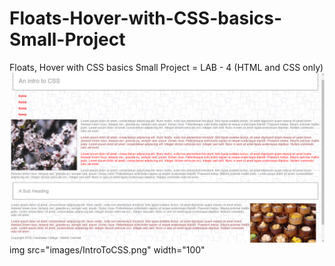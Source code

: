 # Floats-Hover-with-CSS-basics-Small-Project
Floats, Hover with CSS basics Small Project = LAB - 4 (HTML and CSS only)
![](images/IntroToCSS.png)     
img src="images/IntroToCSS.png" width="100"
